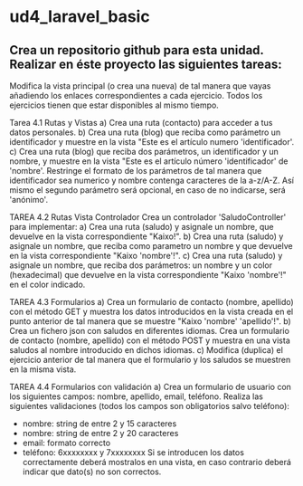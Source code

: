 # ud4_laravel_basic
## Crea un repositorio github para esta unidad. Realizar en éste proyecto las siguientes tareas:

Modifica la vista principal (o crea una nueva) de tal manera que vayas añadiendo los enlaces correspondientes a cada ejercicio.
Todos los ejercicios tienen que estar disponibles al mismo tiempo.

Tarea 4.1 Rutas y Vistas
a) Crea una ruta (contacto) para acceder a tus datos personales.
b) Crea una ruta (blog) que reciba como parámetro un identificador y muestre en la vista "Este es el artículo numero 'identificador'.
c) Crea una ruta (blog) que reciba dos parámetros, un identificador y un nombre, y muestre en la vista "Este es el artículo número 'identificador' de 'nombre'. Restringe el formato de los parámetros de tal manera que identificador sea numerico y nombre contenga caracteres de la a-z/A-Z. Así mismo el segundo parámetro será opcional, en caso de no indicarse, será 'anónimo'.

TAREA 4.2 Rutas Vista Controlador
Crea un controlador 'SaludoController' para implementar:
a) Crea una ruta (saludo) y asignale un nombre, que devuelve en la vista correspondiente "Kaixo!".
b) Crea una ruta (saludo) y asignale un nombre, que reciba como parametro un nombre y que devuelve en la vista correspondiente "Kaixo 'nombre'!".
c) Crea una ruta (saludo) y asignale un nombre, que reciba dos parámetros: un nombre y un color (hexadecimal) que devuelve en la vista correspondiente "Kaixo 'nombre'!" en el color indicado.

TAREA 4.3 Formularios
a) Crea un formulario de contacto (nombre, apellido) con el método GET y muestra los datos introducidos en la vista creada en el punto anterior de tal manera que se muestre "Kaixo 'nombre' 'apellido'!".
b) Crea un fichero json con saludos en diferentes idiomas. Crea un formulario de contacto (nombre, apellido) con el método POST y muestra en una vista saludos al nombre introducido en dichos idiomas.
c) Modifica (duplica) el ejercicio anterior de tal manera que el formulario y los saludos se muestren en la misma vista.

TAREA 4.4 Formularios con validación
a) Crea un formulario de usuario con los siguientes campos: nombre, apellido, email, teléfono.
Realiza las siguientes validaciones (todos los campos son obligatorios salvo teléfono):
- nombre: string de entre 2 y 15 caracteres
- nombre: string de entre 2 y 20 caracteres
- email: formato correcto 
- teléfono: 6xxxxxxxx y 7xxxxxxxx
Si se introducen los datos correctamente deberá mostralos en una vista, en caso contrario deberá indicar que dato(s) no son correctos. 

